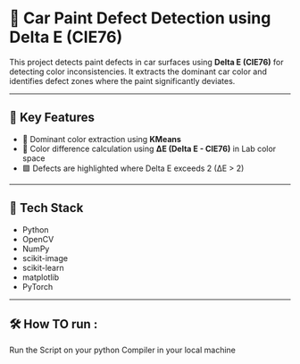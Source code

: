 # 🚗 Car Paint Defect Detection using  Delta E (CIE76)

This project detects paint defects in car surfaces using  **Delta E (CIE76)** for detecting color inconsistencies. It extracts the dominant car color and identifies defect zones where the paint significantly deviates.

---

## 📌 Key Features

- 🎯 Dominant color extraction using **KMeans**
- 🌈 Color difference calculation using **∆E (Delta E - CIE76)** in Lab color space
- 🟩 Defects are highlighted where Delta E exceeds 2 (∆E > 2)

---

## 🧠 Tech Stack

- Python
- OpenCV
- NumPy
- scikit-image
- scikit-learn
- matplotlib
- PyTorch


---

## 🛠 How TO run :
Run the Script on your python Compiler in your local machine







